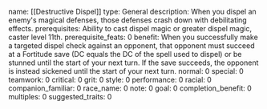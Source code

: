 name: [[Destructive Dispel]]
type: General
description: When you dispel an enemy's magical defenses, those defenses crash down with debilitating effects.
prerequisites: Ability to cast dispel magic or greater dispel magic, caster level 11th.
prerequisite_feats: 0
benefit: When you successfully make a targeted dispel check against an opponent, that opponent must succeed at a Fortitude save (DC equals the DC of the spell used to dispel) or be stunned until the start of your next turn. If the save succeeds, the opponent is instead sickened until the start of your next turn.
normal: 0
special: 0
teamwork: 0
critical: 0
grit: 0
style: 0
performance: 0
racial: 0
companion_familiar: 0
race_name: 0
note: 0
goal: 0
completion_benefit: 0
multiples: 0
suggested_traits: 0
